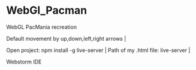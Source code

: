 # WebGl_Pacman
WebGL PacMania recreation

Default movement by up,down,left,right arrows |

Open project: 
npm install -g live-server | 
Path of my .html file: live-server |

Webstorm IDE



